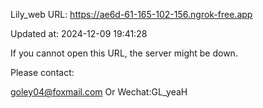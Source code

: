 Lily_web URL: https://ae6d-61-165-102-156.ngrok-free.app

Updated at: 2024-12-09 19:41:28

If you cannot open this URL, the server might be down.

Please contact: 

goley04@foxmail.com Or Wechat:GL_yeaH
